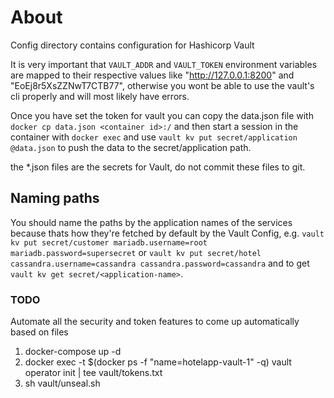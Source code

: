 # About

Config directory contains configuration for Hashicorp Vault

It is very important that `VAULT_ADDR` and `VAULT_TOKEN` environment variables are mapped to their respective values like "http://127.0.0.1:8200" and "EoEj8r5XsZZNwT7CTB77", otherwise you wont be able to use the vault's cli properly and will most likely have errors.

Once you have set the token for vault you can copy the data.json file with `docker cp data.json <container id>:/` and then start a session in the container with `docker exec` and use `vault kv put secret/application @data.json` to push the data to the secret/application path.

the *.json files are the secrets for Vault, do not commit these files to git.

## Naming paths

You should name the paths by the application names of the services because thats how they're fetched by default by the Vault Config, e.g. `vault kv put secret/customer mariadb.username=root mariadb.password=supersecret` or `vault kv put secret/hotel cassandra.username=cassandra cassandra.password=cassandra` and to get `vault kv get secret/<application-name>`.

### TODO

Automate all the security and token features to come up automatically based on files

1. docker-compose up -d
2. docker exec -t $(docker ps -f "name=hotelapp-vault-1" -q) vault operator init | tee vault/tokens.txt
3. sh vault/unseal.sh
